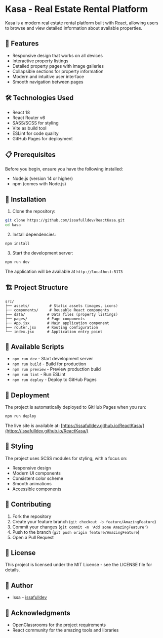 # Kasa - Real Estate Rental Platform

Kasa is a modern real estate rental platform built with React, allowing users to browse and view detailed information about available properties.

## 🚀 Features

- Responsive design that works on all devices
- Interactive property listings
- Detailed property pages with image galleries
- Collapsible sections for property information
- Modern and intuitive user interface
- Smooth navigation between pages

## 🛠️ Technologies Used

- React 18
- React Router v6
- SASS/SCSS for styling
- Vite as build tool
- ESLint for code quality
- GitHub Pages for deployment

## 📋 Prerequisites

Before you begin, ensure you have the following installed:
- Node.js (version 14 or higher)
- npm (comes with Node.js)

## 🔧 Installation

1. Clone the repository:
```bash
git clone https://github.com/issafulldev/ReactKasa.git
cd kasa
```

2. Install dependencies:
```bash
npm install
```

3. Start the development server:
```bash
npm run dev
```

The application will be available at `http://localhost:5173`

## 🏗️ Project Structure

```
src/
├── assets/         # Static assets (images, icons)
├── components/     # Reusable React components
├── data/          # Data files (property listings)
├── pages/         # Page components
├── App.jsx        # Main application component
├── router.jsx     # Routing configuration
└── index.jsx      # Application entry point
```

## 📝 Available Scripts

- `npm run dev` - Start development server
- `npm run build` - Build for production
- `npm run preview` - Preview production build
- `npm run lint` - Run ESLint
- `npm run deploy` - Deploy to GitHub Pages

## 🚀 Deployment

The project is automatically deployed to GitHub Pages when you run:
```bash
npm run deploy
```

The live site is available at: [https://issafulldev.github.io/ReactKasa/](https://issafulldev.github.io/ReactKasa/)

## 🎨 Styling

The project uses SCSS modules for styling, with a focus on:
- Responsive design
- Modern UI components
- Consistent color scheme
- Smooth animations
- Accessible components

## 🤝 Contributing

1. Fork the repository
2. Create your feature branch (`git checkout -b feature/AmazingFeature`)
3. Commit your changes (`git commit -m 'Add some AmazingFeature'`)
4. Push to the branch (`git push origin feature/AmazingFeature`)
5. Open a Pull Request

## 📄 License

This project is licensed under the MIT License - see the LICENSE file for details.

## 👥 Author

- Issa - [issafulldev](https://github.com/issafulldev)

## 🙏 Acknowledgments

- OpenClassrooms for the project requirements
- React community for the amazing tools and libraries
